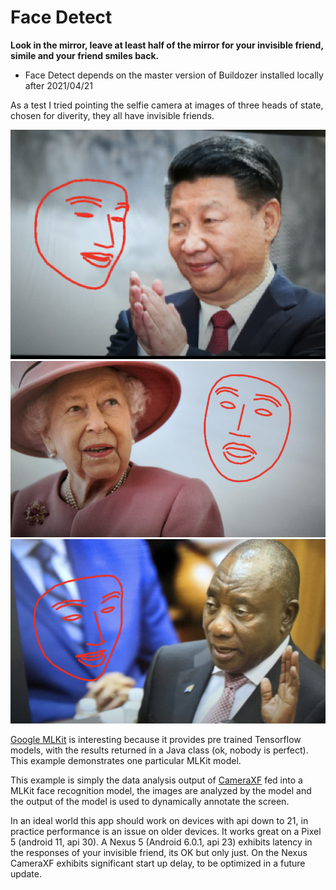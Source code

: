 Face Detect
===========

**Look in the mirror, leave at least half of the mirror for your invisible friend, simile and your friend smiles back.**

- Face Detect depends on the master version of Buildozer installed locally after 2021/04/21 

As a test I tried pointing the selfie camera at images of three heads of state, chosen for diverity, they all have invisible friends.

![First Head of State](images/Screenshot1.png) 
![Second Head of State](images/Screenshot2.png) 
![Third Head of State](images/Screenshot3.png)

[Google MLKit](https://developers.google.com/ml-kit/guides) is interesting because it provides pre trained Tensorflow models, with the results returned in a Java class (ok, nobody is perfect). This example demonstrates one particular MLKit model.

This example is simply the data analysis output of [CameraXF](https://github.com/Android-for-Python/CameraXF-Example) fed into a MLKit face recognition model, the images are analyzed by the model and the output of the model is used to dynamically annotate the screen.

In an ideal world this app should work on devices with api down to 21, in practice performance is an issue on older devices. It works great on a Pixel 5 (android 11, api 30). A Nexus 5 (Android 6.0.1, api 23) exhibits latency in the responses of your invisible friend, its OK but only just. On the Nexus CameraXF exhibits significant start up delay, to be optimized in a future update.  



